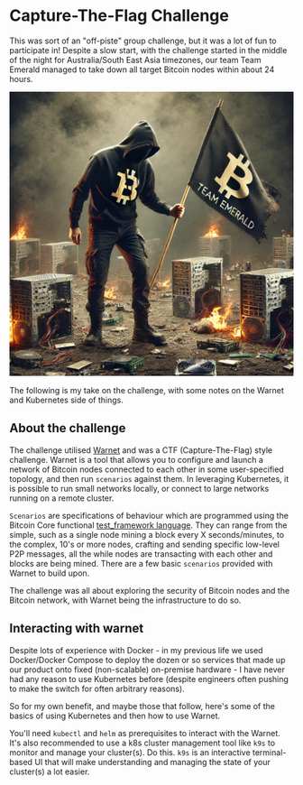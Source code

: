 # Capture-The-Flag Challenge
This was sort of an "off-piste" group challenge, but it was a lot of fun to participate in! Despite a slow start, with the challenge started in the middle of the night for Australia/South East Asia timezones, our team Team Emerald managed to take down all target Bitcoin nodes within about 24 hours.

![Team Emerald](./images/team-emerald.png)

The following is my take on the challenge, with some notes on the Warnet and Kubernetes side of things. 

## About the challenge
The challenge utilised [Warnet](https://github.com/bitcoin-dev-project/warnet) and was a CTF (Capture-The-Flag) style challenge. Warnet is a tool that allows you to configure and launch a network of Bitcoin nodes connected to each other in some user-specified topology, and then run `scenarios` against them. In leveraging Kubernetes, it is possible to run small networks locally, or connect to large networks running on a remote cluster.

`Scenarios` are specifications of behaviour which are programmed using the Bitcoin Core functional [test_framework language](https://github.com/bitcoin/bitcoin/tree/master/test/functional). They can range from the simple, such as a single node mining a block every X seconds/minutes, to the complex, 10's or more nodes, crafting and sending specific low-level P2P messages, all the while nodes are transacting with each other and blocks are being mined. There are a few basic `scenarios` provided with Warnet to build upon.

The challenge was all about exploring the security of Bitcoin nodes and the Bitcoin network, with Warnet being the infrastructure to do so.

## Interacting with warnet
Despite lots of experience with Docker - in my previous life we used Docker/Docker Compose to deploy the dozen or so services that made up our product onto fixed (non-scalable) on-premise hardware - I have never had any reason to use Kubernetes before (despite engineers often pushing to make the switch for often arbitrary reasons).

So for my own benefit, and maybe those that follow, here's some of the basics of using Kubernetes and then how to use Warnet.

You'll need `kubectl` and `helm` as prerequisites to interact with the Warnet. It's also recommended to use a k8s cluster management tool like `k9s` to monitor and manage your cluster(s). Do this. `k9s` is an interactive terminal-based UI that will make understanding and managing the state of your cluster(s) a lot easier.
